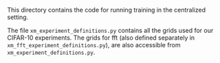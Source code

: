 This directory contains the code for running training in the centralized
setting.

The file `xm_experiment_definitions.py` contains all the grids used for our
CIFAR-10 experiments. The grids for fft (also defined separately in
`xm_fft_experiment_definitions.py`), are also accessible from
`xm_experiment_definitions.py`.
